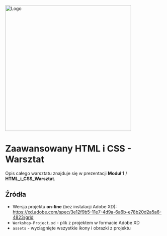 <img alt="Logo" src="http://coderslab.pl/img/coderslab-logo.png" width="400">

# Zaawansowany HTML i CSS - Warsztat

Opis całego warsztatu znajduje się w prezentacji **Moduł 1** / **HTML_i_CSS_Warsztat**.


## Źródła
- Wersja projektu **on-line** (bez instalacji Adobe XD): https://xd.adobe.com/spec/3e12f9b5-11e7-4d9a-6a6b-e78b20d2a5a6-4823/grid
- `Workshop-Project.xd` - plik z projektem w formacie Adobe XD
- `assets` - wyciągnięte wszystkie ikony i obrazki z projektu